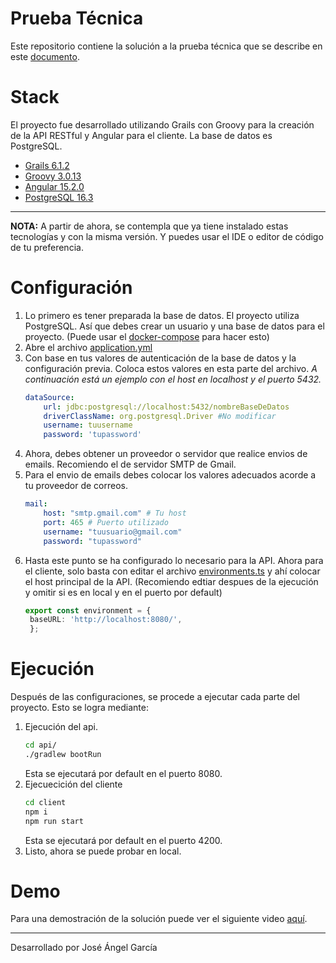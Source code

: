 # Prueba Técnica

Este repositorio contiene la solución a la prueba técnica que se describe en este [documento](./Formulario%20primer%20semestre%201.pdf).

# Stack
El proyecto fue desarrollado utilizando Grails con Groovy para la creación de la API RESTful y Angular para el cliente. La base de datos es PostgreSQL.

* [Grails 6.1.2](https://docs.grails.org/6.1.2/guide/single.html)
* [Groovy 3.0.13](https://groovy-lang.org/changelogs/changelog-3.0.13.html)
* [Angular 15.2.0](https://angular.io/)
* [PostgreSQL 16.3](https://www.postgresql.org/about/news/postgresql-163-157-1412-1315-and-1219-released-2858/)
___

**NOTA:** A partir de ahora, se contempla que ya tiene instalado estas tecnologías y con la misma versión. Y puedes usar el IDE o editor de código de tu preferencia.

# Configuración
1. Lo primero es tener preparada la base de datos. El proyecto utiliza PostgreSQL. Así que debes crear un usuario y una base de datos para el proyecto. (Puede usar el [docker-compose](./api/docker-compose.yaml) para hacer esto) 
2.  Abre el archivo [application.yml](./api/grails-app/conf/application.yml) 
3. Con base en tus valores de autenticación de la base de datos y la configuración previa. Coloca estos valores en esta parte del archivo. 
   *A continuación está un ejemplo con el host en localhost y el puerto 5432.*
    ```yml
    dataSource:
        url: jdbc:postgresql://localhost:5432/nombreBaseDeDatos
        driverClassName: org.postgresql.Driver #No modificar
        username: tuusername
        password: 'tupassword'
    ```
4. Ahora, debes obtener un proveedor o servidor que realice envios de emails. Recomiendo el de servidor SMTP de Gmail.
5. Para el envio de emails debes colocar los valores adecuados acorde a tu proveedor de correos.
    ```yml
    mail:
        host: "smtp.gmail.com" # Tu host
        port: 465 # Puerto utilizado
        username: "tuusuario@gmail.com" 
        password: "tupassword"
    ```
6. Hasta este punto se ha configurado lo necesario para la API. Ahora para el cliente, solo basta con editar el archivo [environments.ts](./client/src/app/environments/environment.ts) y ahí colocar el host principal de la API. (Recomiendo edtiar despues de la ejecución y omitir si es en local y en el puerto por default)
   ```typescript
   export const environment = {
    baseURL: 'http://localhost:8080/',
    };
   ```

# Ejecución
Después de las configuraciones, se procede a ejecutar cada parte del proyecto. Esto se logra mediante:
1. Ejecución del api.
   ```bash
   cd api/
   ./gradlew bootRun
   ```
   Esta se ejecutará por default en el puerto 8080.
2. Ejecuecición del cliente
   ```bash
   cd client
   npm i
   npm run start
   ```
   Esta se ejecutará por default en el puerto 4200.
3. Listo, ahora se puede probar en local.


# Demo
Para una demostración de la solución puede ver el siguiente video [aquí](https://youtu.be/p2FPC-8yu_k).

----
Desarrollado por José Ángel García
